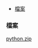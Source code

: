- [檔案](#檔案)
### 檔案
[python.zip](https://github.com/s108000389/File-temporary-storage/files/7773135/python.zip)

